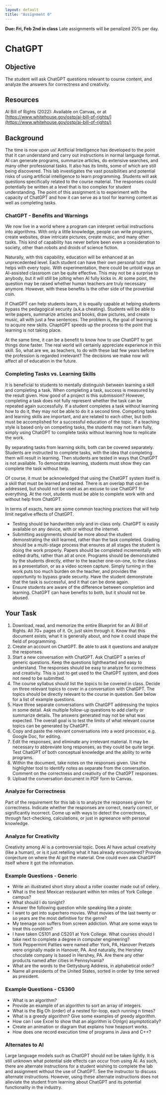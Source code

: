 ```yaml
---
layout: default
title: "Assignment 0"
---
```


**Due: Fri, Feb 2nd in class** Late assignments will be penalized 20% per day.

ChatGPT
=======

## Objective

The student will ask ChatGPT questions relevant to course content, and analyze the answers for correctness and creativity.

## Resources

AI Bill of Rights (2022): Available on Canvas, or at [https://www.whitehouse.gov/ostp/ai-bill-of-rights/](https://www.whitehouse.gov/ostp/ai-bill-of-rights/)

## Background

The time is now upon us! Artificial Intelligence has developed to the point that it can understand and carry out instructions in normal language format. AI can generate programs, summarize articles, do extensive searches, and many other professional tasks. It also has its limits, some of which are still being discovered. This lab investigates the vast possibilities and potential risks of using artificial intelligence to learn programming. Students will ask questions specifically related to the course material. The responses could potentially be written at a level that is too complex for student understanding. The point of this assignment is to experiment with the capacity of ChatGPT and how it can serve as a tool for learning content as well as completing tasks. 

### ChatGPT - Benefits and Warnings

We now live in a world where a program can interpret verbal instructions into algorithms. With only a little knowledge, people can write programs, create websites, draw intricate pictures, create music, and many other tasks. This kind of capability has never before been even a consideration to society, other than robots and droids of science fiction. 

Naturally, with this capability, education will be enhanced at an unprecedented level. Each student can have their own personal tutor that helps with every topic. With experimentation, there could be untold ways an AI-assisted classroom can be quite effective. This may not be a surprise to anybody, but it will still be jolting when AI fully kicks in. At some point, the question may be raised whether human teachers are truly necessary anymore. However, with these benefits is the other side of the proverbial coin. 

If ChatGPT can help students learn, it is equally capable at helping students bypass the pedagogical security (a.k.a cheating). Students will be able to write papers, summarize articles and books, draw pictures, and create music, all with just a few sentences. The problem is, the goal of learning is to acquire new skills. ChaptGPT speeds up the process to the point that learning is not taking place. 

At the same time, it can be a benefit to know how to use ChatGPT to get things done faster. The real world will certainly appreciate experience in this skill.  So, what are we, as teachers, to do with these last few years before the profession is regarded irrelevant? The decisions we make now will affect all of education in the future. 

### Completing Tasks vs. Learning Skills

It is beneficial to students to mentally distinguish between learning a skill and completing a task. When completing a task, success is measured by the result given. How good of a project is this submission? However, completing a task does not fully represent whether the task can be repeated again successfully. If a student completes a task without learning how to do it, they may not be able to do it a second time. Competing tasks and learning skills are important, and are related to each other, but both must be accomplished for a successful education of the topic. If a teaching style is based only on competing tasks, the students may not learn fully, simply using ChatGPT to complete tasks without learning how to replicate the work.

By separating tasks from learning skills, both can be covered separately. Students are instructed to complete tasks, with the idea that completing them will result in learning. Then students are tested in ways that ChatGPT is not available. To demonstrate learning, students must show they can complete the task without help. 

Of course, it must be acknowledged that using the ChatGPT system itself is a skill that must be learned and tested. There is an overlap that can be addressed, but should not be used as an excuse to use ChatGPT for everything. At the root, students must be able to complete work with and without help from ChatGPT.

In terms of exacts, here are some common teaching practices that will help limit negative effects of ChatGPT.

-   Testing should be handwritten only and in-class only. ChatGPT is easily available on any device, with or without the internet.
-   Submitting assignments should be more about the student demonstrating the skill learned, rather than the task completed. Grading should be a multi-stage process that ensures at all stages the student is doing the work properly. Papers should be completed incrementally with edited drafts, rather than all at once. Programs should be demonstrated by the students directly, either to the teacher one-on-one, to the class as a presentation, or as a video screen capture. Simply turning in the work puts too much burden on the teacher, and provides the opportunity to bypass grade security. Have the student demonstrate that the task is successful, and it that can be done again. 
-   Ensure students are aware of the difference between completion and learning. ChatGPT can have benefits to both, but it should not be abused.     


## Your Task

1. Download, read, and memorize the entire Blueprint for an AI Bill of Rights. All 70+ pages of it.  Or, just skim through it. Know that this document exists, what it is generally about, and how it could shape the field of programming.
2. Create an account on ChatGPT. Be able to ask it questions and analyze the responses.
3. Start a new conversation with ChatGPT.  Ask ChatGPT a series of generic questions. Keep the questions lighthearted and easy to understand. The responses should be easy to analyze for correctness and creativity. This is just to get used to the ChatGPT system, and does not need to be submitted.  
4. The course syllabus should list the topics to be covered in class.  Decide on three relevant topics to cover in a conversation with ChatGPT.  The topics should be directly relevant to the course in question.  See below for a list of example questions. 
5. Have three separate conversations with ChatGPT addressing the topics in some detail. Ask multiple follow-up questions to add clarity or summarize details. The answers generated may not be what was expected. The overall goal is to test the limits of what relevant course topics can be generated by ChatGPT.
6. Copy and paste the relevant conversations into a word processor, e.g. Google Doc, for editing.
7. Edit the responses, and eliminate any irrelevant material. It may be necessary to abbreviate long responses, as they could be quite large. Test ChatGPT of both conceptual knowledge and the ability to write programs.
8. Within the document, take notes on the responses given. Use the highlighter tool to identify notes as separate from the conversation.  Comment on the correctness and creativity of the ChatGPT responses.
9. Upload the conversation document in PDF form to Canvas.

### Analyze for Correctness

Part of the requirement for this lab is to analyze the responses given for correctness. Indicate whether the responses are correct, nearly correct, or significantly incorrect. Come up with ways to detect the correctness, through fact-checking, calculations, or just in agreeance with personal knowledge.

### Analyze for Creativity

Creativity among AI is a controversial topic. Does AI have actual creativity (like a human), or is it just retelling what it has already encountered? Provide conjecture on where the AI got the material. One could even ask ChatGPT itself where it got the information.

### Example Questions - Generic

-   Write an illustrated short story about a roller coaster made out of celery.
-   What is the best Mexican restaurant within ten miles of York College campus?
-   What should I do tonight?
-   Answer the following question while speaking like a pirate: <question>
-   I want to get into superhero movies. What movies of the last twenty or so years are the most definitive for the genre?
-   My teenage son suffers from screen addiction. What are some ways to treat this condition?
-   I have taken CS101 and CS201 at York College. What courses should I take next to complete a degree in computer engineering?
-   York Peppermint Patties were named after York, PA, Hanover Pretzels were originally made in Hanover, PA.  And naturally, the Hershey chocolate company is based in Hershey, PA. Are there any other products named after cities in Pennsylvania?
-   What are the words to the Gettysburg Address, in alphabetical order?
-   Name all presidents of the United States, sorted in order by time served as president.

### Example Questions - CS360

-   What is an algorithm?
-   Provide an example of an algorithm to sort an array of integers.
-   What is the Big Oh (order) of a nested for-loop, each running n times?
-   What is a greedy algorithm? Give some examples of greedy algorithm.
-   How can I use Excel to show that an algorithm is O(nlgn) asymptotically?
-   Create an animation or diagram that explains how heapsort works.
-   How does one record execution time of programs in Java and C++?

### Alternates to AI

Large language models such as ChatGPT should not be taken lightly. It is still unknown what potential side effects can occur from using AI. As such, there are alternate instructions for a student wishing to complete the lab and assignment without the use of ChatGPT. See the instructor to discuss alternate instructions. However, using these alternate instructions does not alleviate the student from learning about ChatGPT and its potential functionality in the industry.


